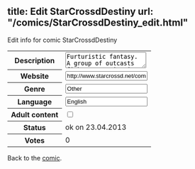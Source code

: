 title: Edit StarCrossdDestiny
url: "/comics/StarCrossdDestiny_edit.html"
---
Edit info for comic StarCrossdDestiny

<form name="comic" action="http://gaepostmail.appengine.com/comic" name="post">
<table class="comicinfo">
<tr>
<th>Description</th><td><textarea name="description">Furturistic fantasy. A group of outcasts fight to survive in a world that shuns them as freaks.</textarea></td>
</tr>
<tr>
<th>Website</th><td><input type="text" name="url" value="http://www.starcrossd.net/comic.html"/></td>
</tr>
<tr>
<th>Genre</th><td><input type="text" name="genre" value="Other"/></td>
</tr>
<tr>
<th>Language</th><td><input type="text" name="language" value="English"/></td>
</tr>
<tr>
<th>Adult content</th><td><input type="checkbox" name="adult" value="adult" /></td>
</tr>
<tr>
<th>Status</th><td>ok on 23.04.2013</td>
</tr>
<tr>
<th>Votes</th><td>0</div></td>
</tr>
</table>
</form>

Back to the [comic](/comics/StarCrossdDestiny.html).
